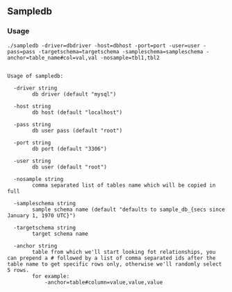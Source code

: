 ## Sampledb

### Usage

    ./sampledb -driver=dbdriver -host=dbhost -port=port -user=user -pass=pass -targetschema=targetschema -sampleschema=sampleschema -anchor=table_name#col=val,val -nosample=tbl1,tbl2


```

Usage of sampledb:

  -driver string
    	db driver (default "mysql")

  -host string
    	db host (default "localhost")

  -pass string
    	db user pass (default "root")

  -port string
    	db port (default "3306")

  -user string
    	db user (default "root")

  -nosample string
    	comma separated list of tables name which will be copied in full

  -sampleschema string
    	sample schema name (default "defaults to sample_db_{secs since January 1, 1970 UTC}")

  -targetschema string
    	target schema name

  -anchor string
    	table from which we'll start looking fot relationships, you can prepend a # followed by a list of comma separated ids after the table name to get specific rows only, otherwise we'll randomly select 5 rows.
    	for example: 
    		-anchor=table#column=value,value,value
  

```
